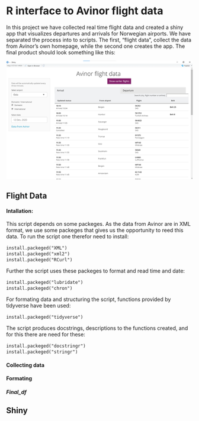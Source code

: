 # R interface to Avinor flight data

In this project we have collected real time flight data and created a shiny app that visualizes departures and arrivals for Norwegian airports. 
We have separated the process into to scripts. The first, “flight data”, collect the data from Avinor’s own homepage, while the second one creates the app. 
The final product should look something like this:

![Image of Shiny App](https://github.com/pederund/BAN400_project/blob/main/Shiny%20app%2C%20Avinor%20table.png)


## Flight Data
#### Intallation:
This script depends on some packeges. As the data from Avinor are in XML format, we use some packeges that gives us the opportunity to reed this data. To run the script one therefor need to install:

    install.packeged("XML")
    install.packeged("xml2")
    install.packeged("RCurl")

Further the script uses these packeges to format and read time and date:

    install.packeged("lubridate")
    install.packeged("chron")

For formating data and structuring the script, functions provided by tidyverse have been used: 

    install.packeged("tidyverse")

The script produces docstrings, descriptions to the functions created, and for this there are need for these:

    install.packeged("docstringr")
    install.packeged("stringr")

#### Collecting data


#### Formating


##### Final_df


## Shiny




